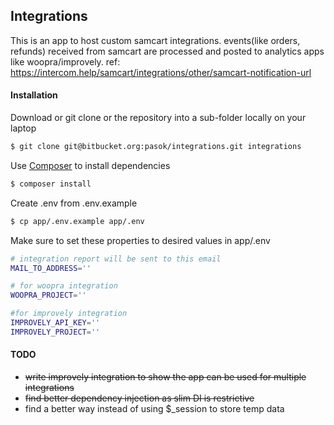 ## Integrations
This is an app to host custom samcart integrations. events(like orders, refunds) received from samcart are processed and posted to analytics apps like woopra/improvely.
ref: https://intercom.help/samcart/integrations/other/samcart-notification-url

#### Installation
Download or git clone or the repository into a sub-folder locally on your laptop
```bash
$ git clone git@bitbucket.org:pasok/integrations.git integrations
```

Use [Composer](https://getcomposer.org/) to install dependencies
```bash
$ composer install
```

Create .env from .env.example
```bash
$ cp app/.env.example app/.env
```

Make sure to set these properties to desired values in app/.env
```bash
# integration report will be sent to this email
MAIL_TO_ADDRESS=''

# for woopra integration
WOOPRA_PROJECT=''

#for improvely integration
IMPROVELY_API_KEY=''
IMPROVELY_PROJECT=''
```

#### TODO
- ~~write improvely integration to show the app can be used for multiple integrations~~
- ~~find better dependency injection as slim DI is restrictive~~
- find a better way instead of using $_session to store temp data
